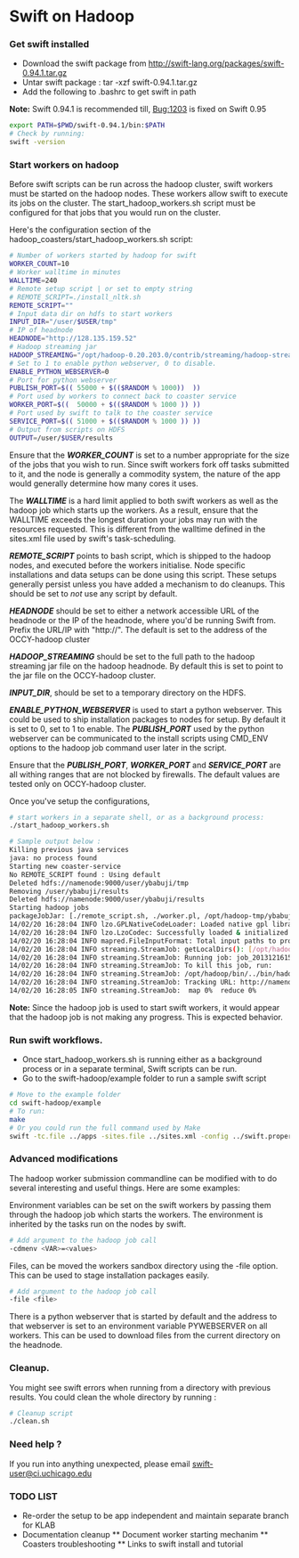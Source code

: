 # Swift on Hadoop

### Get swift installed

* Download the swift package from http://swift-lang.org/packages/swift-0.94.1.tar.gz
* Untar swift package : tar -xzf swift-0.94.1.tar.gz
* Add the following to .bashrc to get swift in path

**Note:** Swift 0.94.1 is recommended till, [Bug:1203](https://bugzilla.mcs.anl.gov/swift/show_bug.cgi?id=1203)
is fixed on Swift 0.95

```bash
export PATH=$PWD/swift-0.94.1/bin:$PATH
# Check by running:
swift -version
```

### Start workers on hadoop

Before swift scripts can be run across the hadoop cluster, swift workers must
be started on the hadoop nodes. These workers allow swift to execute its jobs
on the cluster. The start_hadoop_workers.sh script must be configured for
that jobs that you would run on the cluster.

Here's the configuration section of the hadoop_coasters/start_hadoop_workers.sh
script:

```bash
# Number of workers started by hadoop for swift
WORKER_COUNT=10
# Worker walltime in minutes
WALLTIME=240
# Remote setup script | or set to empty string
# REMOTE_SCRIPT=./install_nltk.sh
REMOTE_SCRIPT=""
# Input data dir on hdfs to start workers
INPUT_DIR="/user/$USER/tmp"
# IP of headnode
HEADNODE="http://128.135.159.52"
# Hadoop streaming jar
HADOOP_STREAMING="/opt/hadoop-0.20.203.0/contrib/streaming/hadoop-streaming-0.20.203.0.jar"
# Set to 1 to enable python webserver, 0 to disable.
ENABLE_PYTHON_WEBSERVER=0
# Port for python webserver
PUBLISH_PORT=$(( 55000 + $(($RANDOM % 1000))  ))
# Port used by workers to connect back to coaster service
WORKER_PORT=$((  50000 + $(($RANDOM % 1000 )) ))
# Port used by swift to talk to the coaster service
SERVICE_PORT=$(( 51000 + $(($RANDOM % 1000 )) ))
# Output from scripts on HDFS
OUTPUT=/user/$USER/results

```

Ensure that the ***WORKER_COUNT*** is set to a number appropriate for the size of
the jobs that you wish to run. Since swift workers fork off tasks submitted to it,
and the node is generally a commodity system, the nature of the app would generally
determine how many cores it uses.

The ***WALLTIME*** is a hard limit applied to both swift workers as well as the hadoop
job which starts up the workers. As a result, ensure that the WALLTIME exceeds the
longest duration your jobs may run with the resources requested. This is different from
the walltime defined in the sites.xml file used by swift's task-scheduling.

***REMOTE_SCRIPT*** points to bash script, which is shipped to the hadoop nodes, and
executed before the workers initialise. Node specific installations and data setups
can be done using this script. These setups generally persist unless you have added
a mechanism to do cleanups. This should be set to *not* use any script by default.

***HEADNODE*** should be set to either a network accessible URL of the headnode or the IP of
the headnode, where you'd be running Swift from. Prefix the URL/IP with "http://".
The default is set to the address of the OCCY-hadoop cluster

***HADOOP_STREAMING*** should be set to the full path to the hadoop streaming jar file
on the hadoop headnode. By default this is set to point to the jar file on the OCCY-hadoop
cluster.

***INPUT_DIR***, should be set to a temporary directory on the HDFS.

***ENABLE_PYTHON_WEBSERVER*** is used to start a python webserver. This could be used to
ship installation packages to nodes for setup. By default it is set to 0, set to 1 to enable.
The ***PUBLISH_PORT*** used by the python webserver can be communicated to the install scripts
using CMD_ENV options to the hadoop job command user later in the script.

Ensure that the ***PUBLISH_PORT***, ***WORKER_PORT*** and ***SERVICE_PORT*** are all
withing ranges that are not blocked by firewalls. The default values are tested only on
OCCY-hadoop cluster.

Once you've setup the configurations,

```bash
# start workers in a separate shell, or as a background process:
./start_hadoop_workers.sh

# Sample output below :
Killing previous java services
java: no process found
Starting new coaster-service
No REMOTE_SCRIPT found : Using default
Deleted hdfs://namenode:9000/user/ybabuji/tmp
Removing /user/ybabuji/results
Deleted hdfs://namenode:9000/user/ybabuji/results
Starting hadoop jobs
packageJobJar: [./remote_script.sh, ./worker.pl, /opt/hadoop-tmp/ybabuji/hadoop-unjar8918026246017889971/] [] /tmp/streamjob3715681231062281263.jar tmpDir=null
14/02/20 16:28:04 INFO lzo.GPLNativeCodeLoader: Loaded native gpl library
14/02/20 16:28:04 INFO lzo.LzoCodec: Successfully loaded & initialized native-lzo library [hadoop-lzo rev 6bb1b7f8b9044d8df9b4d2b6641db7658aab3cf8]
14/02/20 16:28:04 INFO mapred.FileInputFormat: Total input paths to process : 10
14/02/20 16:28:04 INFO streaming.StreamJob: getLocalDirs(): [/opt/hadoop/data1/mapred]
14/02/20 16:28:04 INFO streaming.StreamJob: Running job: job_201312161508_0448
14/02/20 16:28:04 INFO streaming.StreamJob: To kill this job, run:
14/02/20 16:28:04 INFO streaming.StreamJob: /opt/hadoop/bin/../bin/hadoop job  -Dmapred.job.tracker=namenode:9001 -kill job_201312161508_0448
14/02/20 16:28:04 INFO streaming.StreamJob: Tracking URL: http://namenode:50030/jobdetails.jsp?jobid=job_201312161508_0448
14/02/20 16:28:05 INFO streaming.StreamJob:  map 0%  reduce 0%

```

**Note:** Since the hadoop job is used to start swift workers, it would appear that the hadoop job is not making any progress.
This is expected behavior.

### Run swift workflows.

* Once start_hadoop_workers.sh is running either as a background process or in a separate terminal, Swift scripts can be run.
* Go to the swift-hadoop/example folder to run a sample swift script

```bash
# Move to the example folder
cd swift-hadoop/example
# To run:
make
# Or you could run the full command used by Make
swift -tc.file ../apps -sites.file ../sites.xml -config ../swift.properties test.swift

```

### Advanced modifications

The hadoop worker submission commandline can be modified with to do several
interesting and useful things. Here are some examples:

Environment variables can be set on the swift workers by passing them through
the hadoop job which starts the workers. The environment is inherited by the
tasks run on the nodes by swift.

```bash
# Add argument to the hadoop job call
-cdmenv <VAR>=<values>
```

Files, can be moved the workers sandbox directory using the -file option. This can be
used to stage installation packages easily.
```bash
# Add argument to the hadoop job call
-file <file>
```
There is a python webserver that is started by default and the address to that
webserver is set to an environment variable PYWEBSERVER on all workers. This
can be used to download files from the current directory on the headnode.

### Cleanup.

You might see swift errors when running from a directory with previous results.
You could clean the whole directory by running :

```bash
# Cleanup script
./clean.sh
```

### Need help ?

If you run into anything unexpected, please email <swift-user@ci.uchicago.edu>

### TODO LIST

* Re-order the setup to be app independent and maintain separate branch for KLAB
* Documentation cleanup
  ** Document worker starting mechanim
  ** Coasters troubleshooting
  ** Links to swift install and tutorial